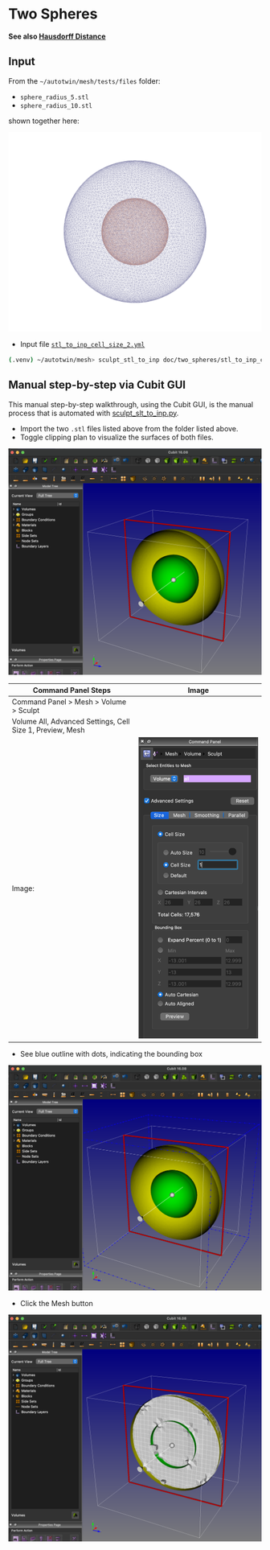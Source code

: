 # Two Spheres

**See also [Hausdorff Distance](../hausdorff_distance.md)**

## Input

From the `~/autotwin/mesh/tests/files` folder:

* `sphere_radius_5.stl`
* `sphere_radius_10.stl`

shown together here:

![sphere_radius_5_in_sphere_radius_10](../figs/sphere_radius_5_in_sphere_radius_10.png)

* Input file [`stl_to_inp_cell_size_2.yml`](stl_to_inp_cell_size_2.yml)

```bash
(.venv) ~/autotwin/mesh> sculpt_stl_to_inp doc/two_spheres/stl_to_inp_cell_size_2.yml
```


## Manual step-by-step via Cubit GUI

This manual step-by-step walkthrough, using the Cubit GUI, is the manual process that is automated with [sculpt_slt_to_inp.py](../../src/atmesh/sculpt_stl_to_inp.py).

* Import the two `.stl` files listed above from the folder listed above.
* Toggle clipping plan to visualize the surfaces of both files.

![step01](figs/step01.png)

Command Panel Steps | Image
-- | --
Command Panel > Mesh > Volume > Sculpt |
Volume All, Advanced Settings, Cell Size 1, Preview, Mesh |
Image: | ![step02](figs/step02.png)

* See blue outline with dots, indicating the bounding box

![step03](figs/step03.png)

* Click the Mesh button

![step04](figs/step04.png)
